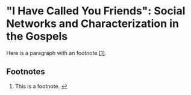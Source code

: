 # "I Have Called You Friends": Social Networks and Characterization in the Gospels

Here is a paragraph with an footnote <span id="a1">[[1]](#f1)</span>.

## Footnotes

1. <span id="f1"></span> This is a footnote. [$\hookleftarrow$](#a1)